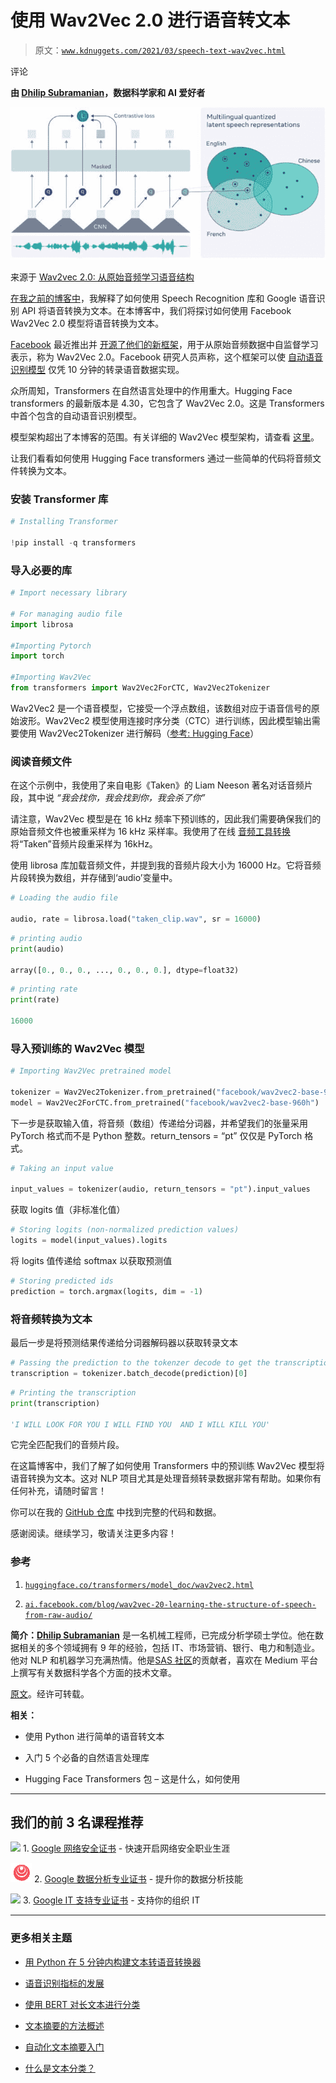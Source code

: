 # 使用 Wav2Vec 2.0 进行语音转文本

> 原文：[`www.kdnuggets.com/2021/03/speech-text-wav2vec.html`](https://www.kdnuggets.com/2021/03/speech-text-wav2vec.html)

评论

**由 [Dhilip Subramanian](https://medium.com/@sdhilip)，数据科学家和 AI 爱好者**

![图示](img/f1afdce2c2ee8cce809cd1a6f89536a7.png)

来源于 [Wav2vec 2.0: 从原始音频学习语音结构](https://ai.facebook.com/blog/wav2vec-20-learning-the-structure-of-speech-from-raw-audio/)

[在我之前的博客中](https://towardsdatascience.com/easy-speech-to-text-with-python-3df0d973b426)，我解释了如何使用 Speech Recognition 库和 Google 语音识别 API 将语音转换为文本。在本博客中，我们将探讨如何使用 Facebook Wav2Vec 2.0 模型将语音转换为文本。

[Facebook](https://ai.facebook.com/blog/wav2vec-20-learning-the-structure-of-speech-from-raw-audio) 最近推出并 [开源了他们的新框架](https://ai.facebook.com/blog/wav2vec-20-learning-the-structure-of-speech-from-raw-audio)，用于从原始音频数据中自监督学习表示，称为 Wav2Vec 2.0。Facebook 研究人员声称，这个框架可以使 [自动语音识别模型](https://analyticsindiamag.com/facebook-makes-advancements-in-automatic-speech-recognition/) 仅凭 10 分钟的转录语音数据实现。

众所周知，Transformers 在自然语言处理中的作用重大。Hugging Face transformers 的最新版本是 4.30，它包含了 Wav2Vec 2.0。这是 Transformers 中首个包含的自动语音识别模型。

模型架构超出了本博客的范围。有关详细的 Wav2Vec 模型架构，请查看 [这里](https://ai.facebook.com/blog/wav2vec-20-learning-the-structure-of-speech-from-raw-audio/)。

让我们看看如何使用 Hugging Face transformers 通过一些简单的代码将音频文件转换为文本。

### 安装 Transformer 库

```py
# Installing Transformer

!pip install -q transformers
```

### 导入必要的库

```py
# Import necessary library

# For managing audio file
import librosa

#Importing Pytorch
import torch

#Importing Wav2Vec
from transformers import Wav2Vec2ForCTC, Wav2Vec2Tokenizer
```

Wav2Vec2 是一个语音模型，它接受一个浮点数组，该数组对应于语音信号的原始波形。Wav2Vec2 模型使用连接时序分类（CTC）进行训练，因此模型输出需要使用 Wav2Vec2Tokenizer 进行解码（[参考: Hugging Face](https://huggingface.co/transformers/model_doc/wav2vec2.html)）

### 阅读音频文件

在这个示例中，我使用了来自电影《Taken》的 Liam Neeson 著名对话音频片段，其中说 *“我会找你，我会找到你，我会杀了你”*

请注意，Wav2Vec 模型是在 16 kHz 频率下预训练的，因此我们需要确保我们的原始音频文件也被重采样为 16 kHz 采样率。我使用了在线 [音频工具转换](https://audio.online-convert.com/convert-to-wav) 将“Taken”音频片段重采样为 16kHz。

使用 librosa 库加载音频文件，并提到我的音频片段大小为 16000 Hz。它将音频片段转换为数组，并存储到‘audio’变量中。

```py
# Loading the audio file

audio, rate = librosa.load("taken_clip.wav", sr = 16000)
```

```py
# printing audio 
print(audio)

array([0., 0., 0., ..., 0., 0., 0.], dtype=float32)
```

```py
# printing rate
print(rate)

16000
```

### 导入预训练的 Wav2Vec 模型

```py
# Importing Wav2Vec pretrained model

tokenizer = Wav2Vec2Tokenizer.from_pretrained("facebook/wav2vec2-base-960h")
model = Wav2Vec2ForCTC.from_pretrained("facebook/wav2vec2-base-960h")
```

下一步是获取输入值，将音频（数组）传递给分词器，并希望我们的张量采用 PyTorch 格式而不是 Python 整数。return_tensors = “pt” 仅仅是 PyTorch 格式。

```py
# Taking an input value

input_values = tokenizer(audio, return_tensors = "pt").input_values
```

获取 logits 值（非标准化值）

```py
# Storing logits (non-normalized prediction values)
logits = model(input_values).logits
```

将 logits 值传递给 softmax 以获取预测值

```py
# Storing predicted ids
prediction = torch.argmax(logits, dim = -1)
```

### 将音频转换为文本

最后一步是将预测结果传递给分词器解码器以获取转录文本

```py
# Passing the prediction to the tokenzer decode to get the transcription
transcription = tokenizer.batch_decode(prediction)[0]
```

```py
# Printing the transcription
print(transcription)

'I WILL LOOK FOR YOU I WILL FIND YOU  AND I WILL KILL YOU'
```

它完全匹配我们的音频片段。

在这篇博客中，我们了解了如何使用 Transformers 中的预训练 Wav2Vec 模型将语音转换为文本。这对 NLP 项目尤其是处理音频转录数据非常有帮助。如果你有任何补充，请随时留言！

你可以在我的 [GitHub 仓库](https://github.com/sdhilip200/speech-to-text) 中找到完整的代码和数据。

感谢阅读。继续学习，敬请关注更多内容！

### 参考

1.  [`huggingface.co/transformers/model_doc/wav2vec2.html`](https://huggingface.co/transformers/model_doc/wav2vec2.html)

1.  [`ai.facebook.com/blog/wav2vec-20-learning-the-structure-of-speech-from-raw-audio/`](https://ai.facebook.com/blog/wav2vec-20-learning-the-structure-of-speech-from-raw-audio/)

**简介：[Dhilip Subramanian](https://medium.com/@sdhilip)** 是一名机械工程师，已完成分析学硕士学位。他在数据相关的多个领域拥有 9 年的经验，包括 IT、市场营销、银行、电力和制造业。他对 NLP 和机器学习充满热情。他是[SAS 社区](https://communities.sas.com/t5/user/viewprofilepage/user-id/271305)的贡献者，喜欢在 Medium 平台上撰写有关数据科学各个方面的技术文章。

[原文](https://pub.towardsai.net/speech-to-text-with-wav2vec-2-0-b21c1e1ad701)。经许可转载。

**相关：**

+   使用 Python 进行简单的语音转文本

+   入门 5 个必备的自然语言处理库

+   Hugging Face Transformers 包 – 这是什么，如何使用

* * *

## 我们的前 3 名课程推荐

![](img/0244c01ba9267c002ef39d4907e0b8fb.png) 1\. [Google 网络安全证书](https://www.kdnuggets.com/google-cybersecurity) - 快速开启网络安全职业生涯

![](img/e225c49c3c91745821c8c0368bf04711.png) 2\. [Google 数据分析专业证书](https://www.kdnuggets.com/google-data-analytics) - 提升你的数据分析技能

![](img/0244c01ba9267c002ef39d4907e0b8fb.png) 3\. [Google IT 支持专业证书](https://www.kdnuggets.com/google-itsupport) - 支持你的组织 IT

* * *

### 更多相关主题

+   [用 Python 在 5 分钟内构建文本转语音转换器](https://www.kdnuggets.com/2022/09/build-texttospeech-converter-python-5-minutes.html)

+   [语音识别指标的发展](https://www.kdnuggets.com/2022/10/evolution-speech-recognition-metrics.html)

+   [使用 BERT 对长文本进行分类](https://www.kdnuggets.com/2022/02/classifying-long-text-documents-bert.html)

+   [文本摘要的方法概述](https://www.kdnuggets.com/2019/01/approaches-text-summarization-overview.html)

+   [自动化文本摘要入门](https://www.kdnuggets.com/2019/11/getting-started-automated-text-summarization.html)

+   [什么是文本分类？](https://www.kdnuggets.com/2022/07/text-classification.html)
